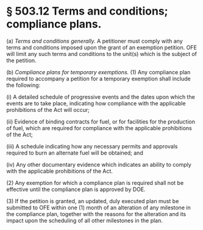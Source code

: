 # § 503.12   Terms and conditions; compliance plans.

(a) *Terms and conditions generally.* A petitioner must comply with any terms and conditions imposed upon the grant of an exemption petition. OFE will limit any such terms and conditions to the unit(s) which is the subject of the petition.


(b) *Compliance plans for temporary exemptions.* (1) Any compliance plan required to accompany a petition for a temporary exemption shall include the following:


(i) A detailed schedule of progressive events and the dates upon which the events are to take place, indicating how compliance with the applicable prohibitions of the Act will occur;


(ii) Evidence of binding contracts for fuel, or for facilities for the production of fuel, which are required for compliance with the applicable prohibitions of the Act;


(iii) A schedule indicating how any necessary permits and approvals required to burn an alternate fuel will be obtained; and


(iv) Any other documentary evidence which indicates an ability to comply with the applicable prohibitions of the Act.


(2) Any exemption for which a compliance plan is required shall not be effective until the compliance plan is approved by DOE.


(3) If the petition is granted, an updated, duly executed plan must be submitted to OFE within one (1) month of an alteration of any milestone in the compliance plan, together with the reasons for the alteration and its impact upon the scheduling of all other milestones in the plan.




